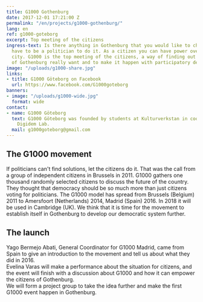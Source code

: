 ```yaml
---
title: G1000 Gothenburg
date: 2017-12-01 17:21:00 Z
permalink: "/en/projects/g1000-gothenburg/"
lang: en
ref: g1000-goteborg
excerpt: Top meeting of the citizens
ingress-text: Is there anything in Gothenburg that you would like to change? You don't
  have to be a politician to do it. As a citizen you can have power over your own
  city. G1000 is the top meeting of the citizens, a way of finding out what the people
  of Gothenburg really want and to make it happen with participatory democracy.
image: "/uploads/g1000-share.jpg"
links:
- title: G1000 Göteborg on Facebook
  url: https://www.facebook.com/G1000goteborg
banners:
- image: "/uploads/g1000-wide.jpg"
  format: wide
contact:
- name: G1000 Göteborg
  text: G1000 Göteborg was founded by students at Kulturverkstan in cooperation with
    Digidem Lab.
  mail: g1000goteborg@gmail.com
---
```


## The G1000 movement
If politicians can't find solutions, let the citizens do it. That was the call from a group of independent citizens in Brussels in 2011. G1000 gathers one thousand randomly selected citizens to discuss the future of the country. They thought that democracy should be so much more than just citizens voting for politicians. The G1000 model has spread from Brussels (Belgium) 2011 to Amersfoort (Netherlands) 2014, Madrid (Spain) 2016. In 2018 it will be used in Cambridge (UK). We think that it is time for the movement to establish itself in Gothenburg to develop our democratic system further.

## The launch
Yago Bermejo Abati, General Coordinator for G1000 Madrid, came from Spain to give an introduction to the movement and tell us about what they did in 2016.  
Evelina Varas will make a performance about the situation for citizens, and the event will finish with a discussion about G1000 and how it can empower the citizens of Gothenburg.  
We will form a project group to take the idea further and make the first G1000 event happen in Gothenburg.
